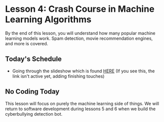 # Lesson 4: Crash Course in Machine Learning Algorithms
By the end of this lesson, you will understand how many popular machine learning models work. Spam detection, movie recommendation engines, and more is covered.

## Today's Schedule

- Going through the slideshow which is found [HERE](https://docs.google.com/presentation/d/1Iuv0hIMAUldmGL4iZPCaTLa-Jzu2EGtE-4n9nl6IkMU-DELETE-THIS/edit?usp=sharing) (If you see this, the link isn't active yet, adding finishing touches)

## No Coding Today

This lesson will focus on purely the machine learning side of things. We will return to software development during lessons 5 and 6 when we build the cyberbullying detection bot.
